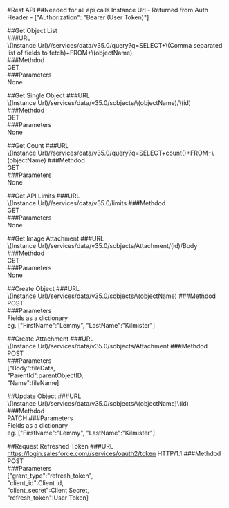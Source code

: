 #Rest API
##Needed for all api calls
Instance Url - Returned from Auth  
Header - ["Authorization": "Bearer \(User Token)"]

##Get Object List  
###URL  
\\(Instance Url)//services/data/v35.0/query?q=SELECT+\\(Comma separated list of fields to fetch)+FROM+\\(objectName)  
###Methdod  
GET  
###Parameters  
None  

##Get Single Object 
###URL  
\\(Instance Url)/services/data/v35.0/sobjects/\\(objectName)/\\(id)
###Methdod  
GET  
###Parameters  
None 

##Get Count 
###URL  
\\(Instance Url)//services/data/v35.0/query?q=SELECT+count()+FROM+\\(objectName) 
###Methdod  
GET  
###Parameters  
None   

##Get API Limits 
###URL  
\\(Instance Url)//services/data/v35.0/limits 
###Methdod  
GET  
###Parameters  
None  

##Get Image Attachment 
###URL  
\\(Instance Url)/services/data/v35.0/sobjects/Attachment/\(id)/Body
###Methdod  
GET  
###Parameters  
None  

##Create Object 
###URL  
\\(Instance Url)/services/data/v35.0/sobjects/\\(objectName)
###Methdod  
POST  
###Parameters  
Fields as a dictionary  
eg.  ["FirstName":"Lemmy", "LastName":"Kilmister"]

##Create Attachment 
###URL  
\\(Instance Url)/services/data/v35.0/sobjects/Attachment
###Methdod  
POST  
###Parameters  
["Body":fileData,  
"ParentId":parentObjectID,  
"Name":fileName]

##Update Object 
###URL  
\\(Instance Url)/services/data/v35.0/sobjects/\\(objectName)\\(id)
###Methdod  
PATCH 
###Parameters  
Fields as a dictionary  
eg.  ["FirstName":"Lemmy", "LastName":"Kilmister"]
  
##Request Refreshed Token 
###URL  
https://login.salesforce.com//services/oauth2/token HTTP/1.1
###Methdod  
POST  
###Parameters  
["grant_type":"refresh_token",  
"client_id":Client Id,  
"client_secret":Client Secret,  
"refresh_token":User Token]